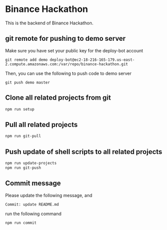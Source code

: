 # Binance Hackathon

This is the backend of Binance Hackathon.

## git remote for pushing to demo server
Make sure you have set your public key for the deploy-bot account
```
git remote add demo deploy-bot@ec2-18-216-165-179.us-east-2.compute.amazonaws.com:/var/repo/binance-hackathon.git
```
Then, you can use the following to push code to demo server
```
git push demo master
```

## Clone all related projects from git

```bash
npm run setup
```


## Pull all related projects

```bash
npm run git-pull
```

## Push update of shell scripts to all related projects

```bash
npm run update-projects
npm run git-push
```

## Commit message

Please update the following message, and
```bash
Commit: update README.md
```
run the following command
```bash
npm run commit
```
